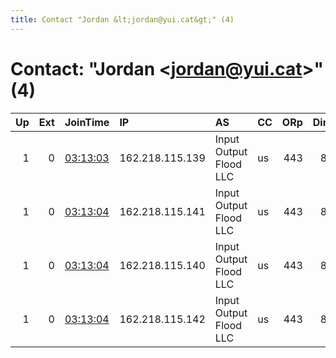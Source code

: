 ```yaml
---
title: Contact "Jordan &lt;jordan@yui.cat&gt;" (4)
---
```


# Contact: "Jordan &lt;jordan@yui.cat&gt;" (4)

|   Up |   Ext | JoinTime                                                                                            | IP              | AS                     | CC   |   ORp |   Dirp | OS   | Version   | Nickname   |   eFamMembers |
|-----:|------:|:----------------------------------------------------------------------------------------------------|:----------------|:-----------------------|:-----|------:|-------:|:-----|:----------|:-----------|--------------:|
|    1 |     0 | [03:13:03](https://metrics.torproject.org/rs.html#details/106F3AED2BDEF4C3075F0E87BA3FEE43D0ECFE09) | 162.218.115.139 | Input Output Flood LLC | us   |   443 |     80 | BSD  | 0.4.1.6   | yuicat8    |            11 |
|    1 |     0 | [03:13:04](https://metrics.torproject.org/rs.html#details/274CC4B17C334719724AA22700F8846D677A6C9E) | 162.218.115.141 | Input Output Flood LLC | us   |   443 |     80 | BSD  | 0.4.1.6   | yuicat10   |            11 |
|    1 |     0 | [03:13:04](https://metrics.torproject.org/rs.html#details/9CFF0DEF480A269FF1D9CD717C0AD4C53549CE7C) | 162.218.115.140 | Input Output Flood LLC | us   |   443 |     80 | BSD  | 0.4.1.6   | yuicat9    |            11 |
|    1 |     0 | [03:13:04](https://metrics.torproject.org/rs.html#details/DE465B3D36877D578627120DEF61C166D653FC4E) | 162.218.115.142 | Input Output Flood LLC | us   |   443 |     80 | BSD  | 0.4.1.6   | yuicat11   |            11 |
